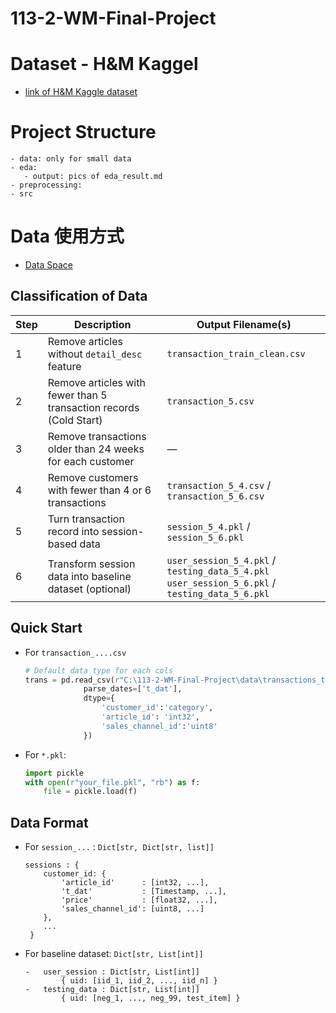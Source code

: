 # 113-2-WM-Final-Project

# Dataset - H&M Kaggel
- [link of H&M Kaggle dataset](https://www.kaggle.com/competitions/h-and-m-personalized-fashion-recommendations/data
)

# Project Structure
```
- data: only for small data
- eda: 
   - output: pics of eda_result.md
- preprocessing: 
- src
```

# Data 使用方式
- [Data Space](https://drive.google.com/drive/folders/15yY3Y58dTSp_yLDWK5TkhHQZEE-My069?usp=sharing)
## Classification of Data
| Step | Description                                                            | Output Filename(s)                            |
|------|------------------------------------------------------------------------|-----------------------------------------------|
| 1    | Remove articles without `detail_desc` feature                          | `transaction_train_clean.csv`                 |
| 2    | Remove articles with fewer than 5 transaction records (Cold Start)     | `transaction_5.csv`                           |
| 3    | Remove transactions older than 24 weeks for each customer              | —                                             |
| 4    | Remove customers with fewer than 4 or 6 transactions                   | `transaction_5_4.csv` / `transaction_5_6.csv` |
| 5    | Turn transaction record into session-based data                        | `session_5_4.pkl` / `session_5_6.pkl`         |
| 6    | Transform session data into baseline dataset (optional)               | `user_session_5_4.pkl` / `testing_data_5_4.pkl`<br>`user_session_5_6.pkl` / `testing_data_5_6.pkl` |

## Quick Start
- For `transaction_....csv`
    ```python
    # Default data type for each cols
    trans = pd.read_csv(r"C:\113-2-WM-Final-Project\data\transactions_train.csv",
                 parse_dates=['t_dat'],
                 dtype={
                     'customer_id':'category',
                     'article_id': 'int32',
                     'sales_channel_id':'uint8'
                 })
    ```
- For `*.pkl`:
    ```python
    import pickle
    with open(r"your_file.pkl", "rb") as f:
        file = pickle.load(f)
    ```
## Data Format
- For `session_...` : `Dict[str, Dict[str, list]]`
    ```
    sessions : {
        customer_id: {
            'article_id'      : [int32, ...],
            't_dat'           : [Timestamp, ...],
            'price'           : [float32, ...],
            'sales_channel_id': [uint8, ...]
        },
        ...
     }
    ```
- For baseline dataset: `Dict[str, List[int]]`
    ```
    -   user_session : Dict[str, List[int]]
            { uid: [iid_1, iid_2, ..., iid_n] }
    -   testing_data : Dict[str, List[int]]
            { uid: [neg_1, ..., neg_99, test_item] }
    ```
